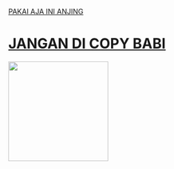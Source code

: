 

<u>PAKAI AJA INI ANJING<u>

# JANGAN DI COPY BABI

<p><a href="https://dashboard.heroku.com/new?template=https://github.com/Vygaee/Ar.git"><img src="https://img.shields.io/badge/Deploy%20To%20Heroku-red?style=for-the-badge&logo=heroku" width="200"/></a></p>

